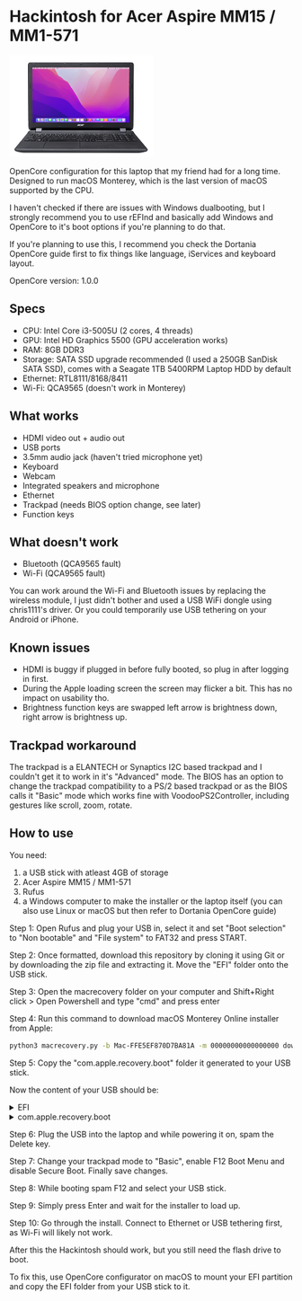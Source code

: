 # Hackintosh for Acer Aspire MM15 / MM1-571

![Acer Aspire MM1-571](image.png)

OpenCore configuration for this laptop that my friend had for a long time. Designed to run macOS Monterey, which is the last version of macOS supported by the CPU.

I haven't checked if there are issues with Windows dualbooting, but I strongly recommend you to use rEFInd and basically add Windows and OpenCore to it's boot options if you're planning to do that.

If you're planning to use this, I recommend you check the Dortania OpenCore guide first to fix things like language, iServices and keyboard layout.

OpenCore version: 1.0.0

## Specs
- CPU: Intel Core i3-5005U (2 cores, 4 threads)
- GPU: Intel HD Graphics 5500 (GPU acceleration works)
- RAM: 8GB DDR3
- Storage: SATA SSD upgrade recommended (I used a 250GB SanDisk SATA SSD), comes with a Seagate 1TB 5400RPM Laptop HDD by default
- Ethernet: RTL8111/8168/8411
- Wi-Fi: QCA9565 (doesn't work in Monterey)

## What works
- HDMI video out + audio out
- USB ports
- 3.5mm audio jack (haven't tried microphone yet)
- Keyboard
- Webcam
- Integrated speakers and microphone
- Ethernet
- Trackpad (needs BIOS option change, see later)
- Function keys

## What doesn't work
- Bluetooth (QCA9565 fault)
- Wi-Fi (QCA9565 fault)

You can work around the Wi-Fi and Bluetooth issues by replacing the wireless module, I just didn't bother and used a USB WiFi dongle using chris1111's driver. Or you could temporarily use USB tethering on your Android or iPhone.

## Known issues
- HDMI is buggy if plugged in before fully booted, so plug in after logging in first.
- During the Apple loading screen the screen may flicker a bit. This has no impact on usability tho.
- Brightness function keys are swapped left arrow is brightness down, right arrow is brightness up.

## Trackpad workaround
The trackpad is a ELANTECH or Synaptics I2C based trackpad and I couldn't get it to work in it's "Advanced" mode.
The BIOS has an option to change the trackpad compatibility to a PS/2 based trackpad or as the BIOS calls it "Basic" mode which works fine with VoodooPS2Controller, including gestures like scroll, zoom, rotate.

## How to use
You need:

1. a USB stick with atleast 4GB of storage
2. Acer Aspire MM15 / MM1-571
3. Rufus
4. a Windows computer to make the installer or the laptop itself (you can also use Linux or macOS but then refer to Dortania OpenCore guide)

Step 1: Open Rufus and plug your USB in, select it and set "Boot selection" to "Non bootable" and "File system" to FAT32 and press START.

Step 2: Once formatted, download this repository by cloning it using Git or by downloading the zip file and extracting it. Move the "EFI" folder onto the USB stick.

Step 3: Open the macrecovery folder on your computer and Shift+Right click > Open Powershell and type "cmd" and press enter

Step 4: Run this command to download macOS Monterey Online installer from Apple: 
```bash
python3 macrecovery.py -b Mac-FFE5EF870D7BA81A -m 00000000000000000 download
```

Step 5: Copy the "com.apple.recovery.boot" folder it generated to your USB stick.

Now the content of your USB should be:

<details>
<summary>EFI</summary>
OC, BOOT
</details>
<details>
<summary>com.apple.recovery.boot</summary>
BaseSystem.dmg, BaseSystem.chunklist
</details>

Step 6: Plug the USB into the laptop and while powering it on, spam the Delete key.

Step 7: Change your trackpad mode to "Basic", enable F12 Boot Menu and disable Secure Boot. Finally save changes.

Step 8: While booting spam F12 and select your USB stick.

Step 9: Simply press Enter and wait for the installer to load up.

Step 10: Go through the install. Connect to Ethernet or USB tethering first, as Wi-Fi will likely not work.

After this the Hackintosh should work, but you still need the flash drive to boot.

To fix this, use OpenCore configurator on macOS to mount your EFI partition and copy the EFI folder from your USB stick to it.

